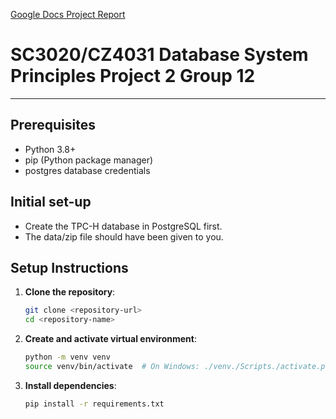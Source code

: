 [Google Docs Project Report](https://docs.google.com/document/d/1tzsdEW6uhxPPNy-L0tftqWJqLooriUtY8ppRB_JsoT0/edit?usp=sharing)

# SC3020/CZ4031 Database System Principles Project 2 Group 12

---

## Prerequisites

- Python 3.8+
- pip (Python package manager)
- postgres database credentials

## Initial set-up

- Create the TPC-H database in PostgreSQL first.
- The data/zip file should have been given to you.

## Setup Instructions

1. **Clone the repository**:

   ```bash
   git clone <repository-url>
   cd <repository-name>
   ```

2. **Create and activate virtual environment**:

   ```bash
   python -m venv venv
   source venv/bin/activate  # On Windows: ./venv./Scripts./activate.ps1
   ```

3. **Install dependencies**:
   ```bash
   pip install -r requirements.txt
   ```
